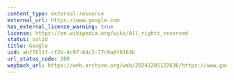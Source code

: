 ```yaml
---
content_type: external-resource
external_url: https://www.google.com
has_external_license_warning: true
license: https://en.wikipedia.org/wiki/All_rights_reserved
status: valid
title: Google
uid: abf7611f-cf2b-4c97-84c2-77c9a8f8163b
url_status_code: 200
wayback_url: https://web.archive.org/web/20241205122636/https://www.google.com/
---
```

